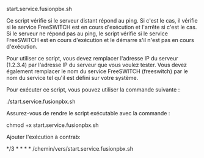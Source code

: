 start.service.fusionpbx.sh

Ce script vérifie si le serveur distant répond au ping. Si c'est le cas, il vérifie si le service FreeSWITCH est en cours d'exécution et l'arrête si c'est le cas. Si le serveur ne répond pas au ping, le script vérifie si le service FreeSWITCH est en cours d'exécution et le démarre s'il n'est pas en cours d'exécution.

Pour utiliser ce script, vous devez remplacer l'adresse IP du serveur (1.2.3.4) par l'adresse IP du serveur que vous voulez tester. Vous devez également remplacer le nom du service FreeSWITCH (freeswitch) par le nom du service tel qu'il est défini sur votre système.

Pour exécuter ce script, vous pouvez utiliser la commande suivante :

./start.service.fusionpbx.sh


Assurez-vous de rendre le script exécutable avec la commande :

chmod +x start.service.fusionpbx.sh

Ajouter l'exécution à contrab:

*/3 * * * * /chemin/vers/start.service.fusionpbx.sh
